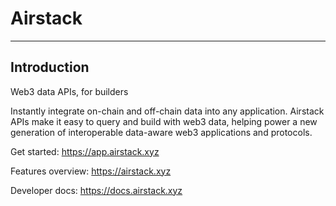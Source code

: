 # Airstack

****

## Introduction

Web3 data APIs, for builders

Instantly integrate on-chain and off-chain data into any application. Airstack APIs make it easy to query and build with web3 data, helping power a new generation of interoperable data-aware web3 applications and protocols. 

Get started: https://app.airstack.xyz

Features overview: https://airstack.xyz

Developer docs: https://docs.airstack.xyz
